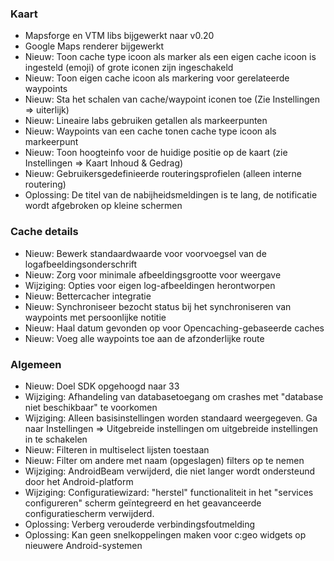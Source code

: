 ### Kaart
- Mapsforge en VTM libs bijgewerkt naar v0.20
- Google Maps renderer bijgewerkt
- Nieuw: Toon cache type icoon als marker als een eigen cache icoon is ingesteld (emoji) of grote iconen zijn ingeschakeld
- Nieuw: Toon eigen cache icoon als markering voor gerelateerde waypoints
- Nieuw: Sta het schalen van cache/waypoint iconen toe (Zie Instellingen => uiterlijk)
- Nieuw: Lineaire labs gebruiken getallen als markeerpunten
- Nieuw: Waypoints van een cache tonen cache type icoon als markeerpunt
- Nieuw: Toon hoogteinfo voor de huidige positie op de kaart (zie Instellingen => Kaart Inhoud & Gedrag)
- Nieuw: Gebruikersgedefinieerde routeringsprofielen (alleen interne routering)
- Oplossing: De titel van de nabijheidsmeldingen is te lang, de notificatie wordt afgebroken op kleine schermen

### Cache details
- Nieuw: Bewerk standaardwaarde voor voorvoegsel van de logafbeeldingsonderschrift
- Nieuw: Zorg voor minimale afbeeldingsgrootte voor weergave
- Wijziging: Opties voor eigen log-afbeeldingen herontworpen
- Nieuw: Bettercacher integratie
- Nieuw: Synchroniseer bezocht status bij het synchroniseren van waypoints met persoonlijke notitie
- Nieuw: Haal datum gevonden op voor Opencaching-gebaseerde caches
- Nieuw: Voeg alle waypoints toe aan de afzonderlijke route

### Algemeen
- Nieuw: Doel SDK opgehoogd naar 33
- Wijziging: Afhandeling van databasetoegang om crashes met "database niet beschikbaar" te voorkomen
- Wijziging: Alleen basisinstellingen worden standaard weergegeven. Ga naar Instellingen => Uitgebreide instellingen om uitgebreide instellingen in te schakelen
- Nieuw: Filteren in multiselect lijsten toestaan
- Nieuw: Filter om andere met naam (opgeslagen) filters op te nemen
- Wijziging: AndroidBeam verwijderd, die niet langer wordt ondersteund door het Android-platform
- Wijziging: Configuratiewizard: "herstel" functionaliteit in het "services configureren" scherm geïntegreerd en het geavanceerde configuratiescherm verwijderd.
- Oplossing: Verberg verouderde verbindingsfoutmelding
- Oplossing: Kan geen snelkoppelingen maken voor c:geo widgets op nieuwere Android-systemen
